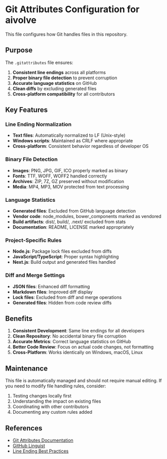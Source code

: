 # Git Attributes Configuration for aivolve

This file configures how Git handles files in this repository.

## Purpose

The `.gitattributes` file ensures:
1. **Consistent line endings** across all platforms
2. **Proper binary file detection** to prevent corruption
3. **Accurate language statistics** on GitHub
4. **Clean diffs** by excluding generated files
5. **Cross-platform compatibility** for all contributors

## Key Features

### Line Ending Normalization
- **Text files**: Automatically normalized to LF (Unix-style)
- **Windows scripts**: Maintained as CRLF where appropriate
- **Cross-platform**: Consistent behavior regardless of developer OS

### Binary File Detection
- **Images**: PNG, JPG, GIF, ICO properly marked as binary
- **Fonts**: TTF, WOFF, WOFF2 handled correctly
- **Archives**: ZIP, 7Z, GZ preserved without modification
- **Media**: MP4, MP3, MOV protected from text processing

### Language Statistics
- **Generated files**: Excluded from GitHub language detection
- **Vendor code**: node_modules, bower_components marked as vendored
- **Build artifacts**: dist/, build/, .next/ excluded from stats
- **Documentation**: README, LICENSE marked appropriately

### Project-Specific Rules
- **Node.js**: Package lock files excluded from diffs
- **JavaScript/TypeScript**: Proper syntax highlighting
- **Next.js**: Build output and generated files handled

### Diff and Merge Settings
- **JSON files**: Enhanced diff formatting
- **Markdown files**: Improved diff display
- **Lock files**: Excluded from diff and merge operations
- **Generated files**: Hidden from code review diffs

## Benefits

1. **Consistent Development**: Same line endings for all developers
2. **Clean Repository**: No accidental binary file corruption
3. **Accurate Metrics**: Correct language statistics on GitHub
4. **Better Code Review**: Focus on actual code changes, not formatting
5. **Cross-Platform**: Works identically on Windows, macOS, Linux

## Maintenance

This file is automatically managed and should not require manual editing.
If you need to modify file handling rules, consider:

1. Testing changes locally first
2. Understanding the impact on existing files
3. Coordinating with other contributors
4. Documenting any custom rules added

## References

- [Git Attributes Documentation](https://git-scm.com/docs/gitattributes)
- [GitHub Linguist](https://github.com/github/linguist)
- [Line Ending Best Practices](https://docs.github.com/en/github/using-git/configuring-git-to-handle-line-endings)
